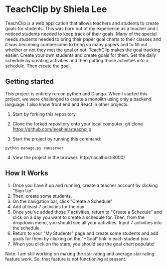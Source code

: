 # TeachClip by Shiela Lee

TeachClip is a web application that allows teachers and students to create goals for students. This was born out of my experience as a teacher and I noticed students needed to keep track of their goals. Many of the special needs students needed to bring their paper goal charts to their classes and it was becoming cumbersome to bring so many papers and to fill out whether or not they met the goal or not. TeachClip makes the goal tracking easier. Create your own students and create goals for them. Set the daily schedule by creating activities and then putting those activities into a schedule. Then create the goal.

## Getting started
This project is entirely run on python and Django. When I started this project, we were challenged to create a monolith using only a backend language. I also know front end and React in other projects.

1. Start by forking this repository.

2. Clone the forked repository onto your local computer:
git clone <https://github.com/leeshiela/teachclip>

3. Start the project by running this command:

```
python manage.py runserver
```

4. View the project in the browser: http://localhost:8000/


## How It Works

1. Once you have it up and running, create a teacher account by clicking "Sign Up"
2. Then, create some students.
3. On the navigation bar, click "Create a Schedule"
4. Add at least 7 activities for the day
5. Once you've added those 7 activities, return to "Create a Schedule" and click on a day you want to create a schedule for. Then, from the dropdown  menu, you should see all your activities. Input 7 activities into the schedule.
6. Return to your "My Students" page and create some students and add goals for them by clicking on the "+Goal" link in each student box.
7. When you click on the stars, you should see the goal chart populate!

Note: I am still working on making the star rating and average star rating feature work. So, that feature is not functioning at present.
